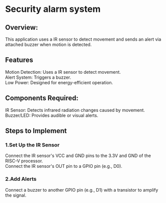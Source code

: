 # Security alarm system
## Overview:
This application uses a IR sensor to detect movement and sends an alert via attached buzzer when motion is detected.
## Features
Motion Detection: Uses a IR sensor to detect movement.\
Alert System: Triggers a buzzer.\
Low Power: Designed for energy-efficient operation.
## Components Required:
IR Sensor: Detects infrared radiation changes caused by movement.\
Buzzer/LED: Provides audible or visual alerts.
## Steps to Implement
### 1.Set Up the IR Sensor
Connect the IR sensor's VCC and GND pins to the 3.3V and GND of the RISC-V processor.\
Connect the IR sensor's OUT pin to a GPIO pin (e.g., D0).
### 2.Add Alerts
Connect a buzzer to another GPIO pin (e.g., D1) with a transistor to amplify the signal.
